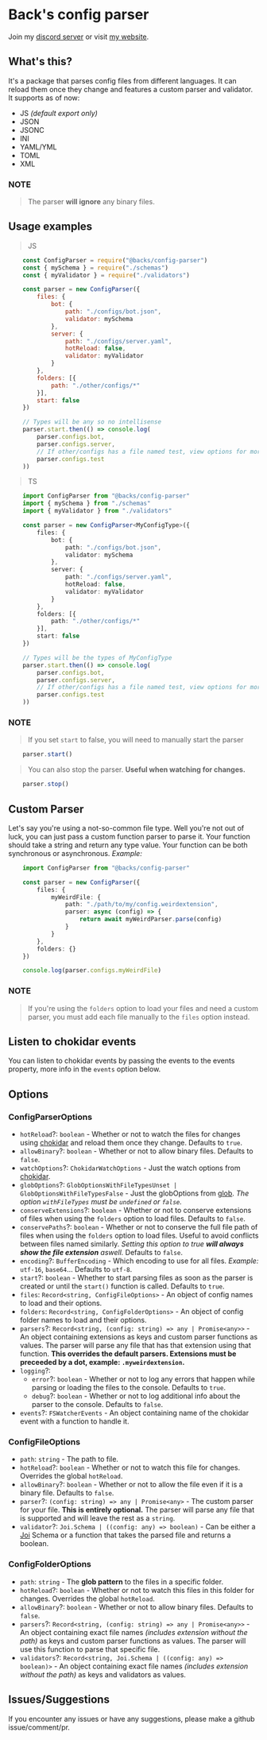 # Back's config parser
Join my [discord server](https://discord.gg/xmwHqshYHF) or visit [my website](https://back.rs).
## What's this?
It's a package that parses config files from different languages. It can reload them once they change and features a custom parser and validator. It supports as of now:
- JS *(default export only)*
- JSON
- JSONC
- INI
- YAML/YML
- TOML
- XML
### NOTE
> The parser **will ignore** any binary files.
## Usage examples
> JS
```js
    const ConfigParser = require("@backs/config-parser")
    const { mySchema } = require("./schemas")
    const { myValidator } = require("./validators")

    const parser = new ConfigParser({
        files: {
            bot: {
                path: "./configs/bot.json",
                validator: mySchema
            },
            server: {
                path: "./configs/server.yaml",
                hotReload: false,
                validator: myValidator
            }
        },
        folders: [{
            path: "./other/configs/*"
        }],
        start: false
    })

    // Types will be any so no intellisense
    parser.start.then(() => console.log(
        parser.configs.bot,
        parser.configs.server,
        // If other/configs has a file named test, view options for more customization of the name
        parser.configs.test
    ))
```
> TS
```ts
    import ConfigParser from "@backs/config-parser"
    import { mySchema } from "./schemas"
    import { myValidator } from "./validators"

    const parser = new ConfigParser<MyConfigType>({
        files: {
            bot: {
                path: "./configs/bot.json",
                validator: mySchema
            },
            server: {
                path: "./configs/server.yaml",
                hotReload: false,
                validator: myValidator
            }
        },
        folders: [{
            path: "./other/configs/*"
        }],
        start: false
    })

    // Types will be the types of MyConfigType
    parser.start.then(() => console.log(
        parser.configs.bot,
        parser.configs.server,
        // If other/configs has a file named test, view options for more customization of the name
        parser.configs.test
    ))
```
### NOTE
> If you set `start` to false, you will need to manually start the parser
```js
    parser.start()
```
> You can also stop the parser. **Useful when watching for changes.**
```js
    parser.stop()
```
## Custom Parser
Let's say you're using a not-so-common file type. Well you're not out of luck, you can just pass a custom function parser to parse it.
Your function should take a string and return any type value. Your function can be both synchronous or asynchronous.
*Example:*
```ts
    import ConfigParser from "@backs/config-parser"

    const parser = new ConfigParser({
        files: {
            myWeirdFile: {
                path: "./path/to/my/config.weirdextension",
                parser: async (config) => {
                    return await myWeirdParser.parse(config)
                }
            }
        },
        folders: {}
    })

    console.log(parser.configs.myWeirdFile)
```
### NOTE
> If you're using the `folders` option to load your files and need a custom parser, you must add each file manually to the `files` option instead.
## Listen to chokidar events
You can listen to chokidar events by passing the events to the events property, more info in the `events` option below.
## Options
### ConfigParserOptions
- `hotReload`?: `boolean` - Whether or not to watch the files for changes using [chokidar](https://www.npmjs.com/package/chokidar) and reload them once they change. Defaults to `true`.
- `allowBinary`?: `boolean` - Whether or not to allow binary files. Defaults to `false`.
- `watchOptions`?: `ChokidarWatchOptions` - Just the watch options from [chokidar](https://www.npmjs.com/package/chokidar).
- `globOptions`?: `GlobOptionsWithFileTypesUnset | GlobOptionsWithFileTypesFalse` - Just the globOptions from [glob](https://www.npmjs.com/package/glob). *The option `withFileTypes` must be `undefined` or `false`.*
- `conserveExtensions`?: `boolean` - Whether or not to conserve extensions of files when using the `folders` option to load files. Defaults to `false`.
- `conservePaths`?: `boolean` - Whether or not to conserve the full file path of files when using the `folders` option to load files. Useful to avoid conflicts between files named similarly. *Setting this option to true **will always show the file extension** aswell.* Defaults to `false`.
- `encoding`?: `BufferEncoding` - Which encoding to use for all files. *Example:* `utf-16`, `base64`... Defaults to `utf-8`.
- `start`?: `boolean` - Whether to start parsing files as soon as the parser is created or until the `start()` function is called. Defaults to `true`.
- `files`: `Record<string, ConfigFileOptions>` - An object of config names to load and their options.
- `folders`: `Record<string, ConfigFolderOptions>` - An object of config folder names to load and their options.
- `parsers`?: `Record<string, (config: string) => any | Promise<any>>` - An object containing extensions as keys and custom parser functions as values. The parser will parse any file that has that extension using that function. **This overrides the default parsers. Extensions must be preceeded by a dot, example: `.myweirdextension`.**
- `logging`?:
    - `error`?: `boolean` - Whether or not to log any errors that happen while parsing or loading the files to the console. Defaults to `true`.
    - `debug`?: `boolean` - Whether or not to log additional info about the parser to the console. Defaults to `false`.
- `events`?: `FSWatcherEvents` - An object containing name of the chokidar event with a function to handle it.
### ConfigFileOptions
- `path`: `string` - The path to file.
- `hotReload`?: `boolean` - Whether or not to watch this file for changes. Overrides the global `hotReload`.
- `allowBinary`?: `boolean` - Whether or not to allow the file even if it is a binary file. Defaults to `false`.
- `parser`?: `(config: string) => any | Promise<any>` - The custom parser for your file. **This is entirely optional.** The parser will parse any file that is supported and will leave the rest as a `string`.
- `validator`?: `Joi.Schema | ((config: any) => boolean)` - Can be either a [Joi](https://www.npmjs.com/package/joi) Schema or a function that takes the parsed file and returns a boolean.
### ConfigFolderOptions
- `path`: `string` - The **glob pattern** to the files in a specific folder.
- `hotReload`?: `boolean` - Whether or not to watch this files in this folder for changes. Overrides the global `hotReload`.
- `allowBinary`?: `boolean` - Whether or not to allow binary files. Defaults to `false`.
- `parsers`?: `Record<string, (config: string) => any | Promise<any>>` - An object containing exact file names *(includes extension without the path)* as keys and custom parser functions as values. The parser will use this function to parse that specific file.
- `validators`?: `Record<string, Joi.Schema | ((config: any) => boolean)>` - An object containing exact file names *(includes extension without the path)* as keys and validators as values.
## Issues/Suggestions
If you encounter any issues or have any suggestions, please make a github issue/comment/pr.